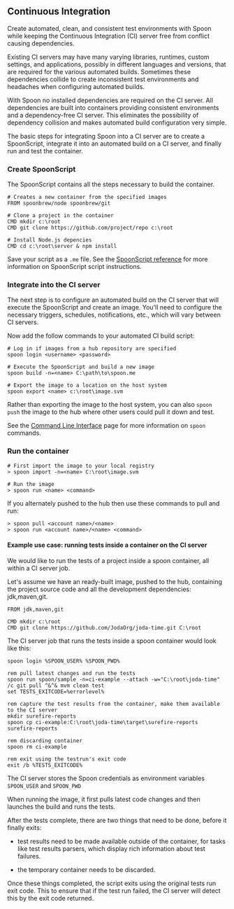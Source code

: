 ## Continuous Integration

Create automated, clean, and consistent test environments with Spoon while keeping the Continuous Integration (CI) 
server free from conflict causing dependencies.

Existing CI servers may have many varying libraries, runtimes, custom settings, and applications, possibly in different languages and versions, that are required for the various automated builds.  Sometimes these dependencies collide to create inconsistent test environments and headaches when configuring automated builds. 

With Spoon no installed dependencies are required on the CI server. All dependencies are built into containers providing consistent environments and a dependency-free CI server.  This eliminates the possibility of dependency collision and makes automated build configuration very simple.

The basic steps for integrating Spoon into a CI server are to create a SpoonScript, integrate it into an automated build on a CI server, and finally run and test the container.

### Create SpoonScript

The SpoonScript contains all the steps necessary to build the container.

```
# Creates a new container from the specified images
FROM spoonbrew/node spoonbrew/git

# Clone a project in the container
CMD mkdir c:\root
CMD git clone https://github.com/project/repo c:\root

# Install Node.js depencies 
CMD cd c:\root\server & npm install
```

Save your script as a `.me` file. See the [SpoonScript reference](/docs/reference/SpoonScript) for more information on SpoonScript script instructions.

### Integrate into the CI server

The next step is to configure an automated build on the CI server that will execute the SpoonScript and create an image.  You'll need to configure the necessary triggers, schedules, notifications, etc., which will vary between CI servers.

Now add the follow commands to your automated CI build script:

```
# Log in if images from a hub repository are specified
spoon login <username> <password>

# Execute the SpoonScript and build a new image
spoon build -n=<name> C:\path\to\spoon.me

# Export the image to a location on the host system
spoon export <name> c:\root\image.svm
```

Rather than exporting the image to the host system, you can also `spoon push` the image to the hub where other users could pull it down and test.

See the [Command Line Interface](/docs/reference/command-line) page for more information on `spoon` commands.

### Run the container

```
# First import the image to your local registry
> spoon import -n=<name> C:\root\image.svm

# Run the image
> spoon run <name> <command>
```

If you alternately pushed to the hub then use these commands to pull and run:

```
> spoon pull <account name>/<name>
> spoon run <account name>/<name> <command>
```

#### Example use case: running tests inside a container on the CI server

We would like to run the tests of a project inside a spoon container, all within a CI server job.

Let's assume we have an ready-built image, pushed to the hub, containing the project source code and all the development dependencies: jdk,maven,git.

```
FROM jdk,maven,git

CMD mkdir c:\root
CMD git clone https://github.com/JodaOrg/joda-time.git C:\root
```

The CI server job that runs the tests inside a spoon container would look like this:

```
spoon login %SPOON_USER% %SPOON_PWD%

rem pull latest changes and run the tests
spoon run spoon/sample -n=ci-example --attach -w="C:\root\joda-time" /c git pull ^&^& mvm clean test
set TESTS_EXITCODE=%errorlevel%

rem capture the test results from the container, make them available to the CI server
mkdir surefire-reports
spoon cp ci-example:C:\root\joda-time\target\surefire-reports surefire-reports

rem discarding container
spoon rm ci-example

rem exit using the testrun's exit code
exit /b %TESTS_EXITCODE%
```

The CI server stores the Spoon credentials as environment variables `SPOON_USER` and `SPOON_PWD`

When running the image, it first pulls latest code changes and then launches the build and runs the tests.

After the tests complete, there are two things that need to be done, before it finally exits:

- test results need to be made available outside of the container, for tasks like test results parsers, which display rich information about test failures.

- the temporary container needs to be discarded.

Once these things completed, the script exits using the original tests run exit code. This to ensure that if the test run failed, the CI server will detect this by the exit code returned.